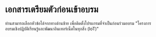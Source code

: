 # เอกสารเตรียมตัวก่อนเข้าอบรม 


ท่านสามารถเลือกหัวข้อได้จากทางด้านซ้าย เพื่อติดตั้งโปรแกรมที่จำเป็นก่อนร่วมอบรม "โครงการอบรมเชิงปฏิบัติเรียนรู้และพัฒนาอินเทอร์เน็ตในทุกสิ่ง (IoT)" 

